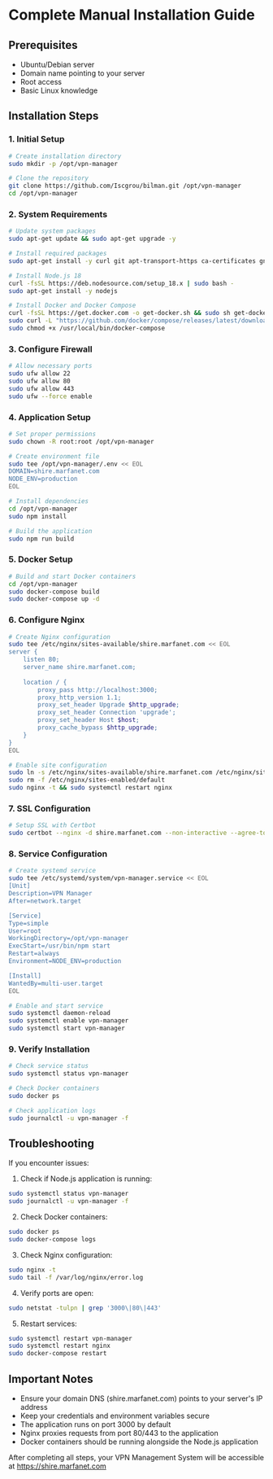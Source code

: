 # Complete Manual Installation Guide

## Prerequisites
- Ubuntu/Debian server
- Domain name pointing to your server
- Root access
- Basic Linux knowledge

## Installation Steps

### 1. Initial Setup

```bash
# Create installation directory
sudo mkdir -p /opt/vpn-manager

# Clone the repository
git clone https://github.com/Iscgrou/bilman.git /opt/vpn-manager
cd /opt/vpn-manager
```

### 2. System Requirements

```bash
# Update system packages
sudo apt-get update && sudo apt-get upgrade -y

# Install required packages
sudo apt-get install -y curl git apt-transport-https ca-certificates gnupg lsb-release nginx certbot python3-certbot-nginx ufw

# Install Node.js 18
curl -fsSL https://deb.nodesource.com/setup_18.x | sudo bash -
sudo apt-get install -y nodejs

# Install Docker and Docker Compose
curl -fsSL https://get.docker.com -o get-docker.sh && sudo sh get-docker.sh && rm get-docker.sh
sudo curl -L "https://github.com/docker/compose/releases/latest/download/docker-compose-$(uname -s)-$(uname -m)" -o /usr/local/bin/docker-compose
sudo chmod +x /usr/local/bin/docker-compose
```

### 3. Configure Firewall

```bash
# Allow necessary ports
sudo ufw allow 22
sudo ufw allow 80
sudo ufw allow 443
sudo ufw --force enable
```

### 4. Application Setup

```bash
# Set proper permissions
sudo chown -R root:root /opt/vpn-manager

# Create environment file
sudo tee /opt/vpn-manager/.env << EOL
DOMAIN=shire.marfanet.com
NODE_ENV=production
EOL

# Install dependencies
cd /opt/vpn-manager
sudo npm install

# Build the application
sudo npm run build
```

### 5. Docker Setup

```bash
# Build and start Docker containers
cd /opt/vpn-manager
sudo docker-compose build
sudo docker-compose up -d
```

### 6. Configure Nginx

```bash
# Create Nginx configuration
sudo tee /etc/nginx/sites-available/shire.marfanet.com << EOL
server {
    listen 80;
    server_name shire.marfanet.com;
    
    location / {
        proxy_pass http://localhost:3000;
        proxy_http_version 1.1;
        proxy_set_header Upgrade $http_upgrade;
        proxy_set_header Connection 'upgrade';
        proxy_set_header Host $host;
        proxy_cache_bypass $http_upgrade;
    }
}
EOL

# Enable site configuration
sudo ln -s /etc/nginx/sites-available/shire.marfanet.com /etc/nginx/sites-enabled/
sudo rm -f /etc/nginx/sites-enabled/default
sudo nginx -t && sudo systemctl restart nginx
```

### 7. SSL Configuration

```bash
# Setup SSL with Certbot
sudo certbot --nginx -d shire.marfanet.com --non-interactive --agree-tos --email admin@shire.marfanet.com --redirect
```

### 8. Service Configuration

```bash
# Create systemd service
sudo tee /etc/systemd/system/vpn-manager.service << EOL
[Unit]
Description=VPN Manager
After=network.target

[Service]
Type=simple
User=root
WorkingDirectory=/opt/vpn-manager
ExecStart=/usr/bin/npm start
Restart=always
Environment=NODE_ENV=production

[Install]
WantedBy=multi-user.target
EOL

# Enable and start service
sudo systemctl daemon-reload
sudo systemctl enable vpn-manager
sudo systemctl start vpn-manager
```

### 9. Verify Installation

```bash
# Check service status
sudo systemctl status vpn-manager

# Check Docker containers
sudo docker ps

# Check application logs
sudo journalctl -u vpn-manager -f
```

## Troubleshooting

If you encounter issues:

1. Check if Node.js application is running:
```bash
sudo systemctl status vpn-manager
sudo journalctl -u vpn-manager -f
```

2. Check Docker containers:
```bash
sudo docker ps
sudo docker-compose logs
```

3. Check Nginx configuration:
```bash
sudo nginx -t
sudo tail -f /var/log/nginx/error.log
```

4. Verify ports are open:
```bash
sudo netstat -tulpn | grep '3000\|80\|443'
```

5. Restart services:
```bash
sudo systemctl restart vpn-manager
sudo systemctl restart nginx
sudo docker-compose restart
```

## Important Notes
- Ensure your domain DNS (shire.marfanet.com) points to your server's IP address
- Keep your credentials and environment variables secure
- The application runs on port 3000 by default
- Nginx proxies requests from port 80/443 to the application
- Docker containers should be running alongside the Node.js application

After completing all steps, your VPN Management System will be accessible at https://shire.marfanet.com
